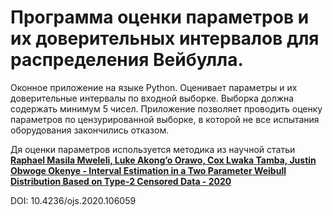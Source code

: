 # Программа оценки параметров и их доверительных интервалов для распределения Вейбулла.
Оконное приложение на языке Python.
Оценивает параметры и их доверительные интервалы по входной выборке. Выборка должна содержать минимум 5 чисел. 
Приложение позволяет проводить оценку параметров по цензурированной выборке, в которой не все испытания оборудования закончились отказом.

Дя оценки параметров используется методика из научной статьи [**Raphael Masila Mweleli, Luke Akong’o Orawo, Cox Lwaka Tamba, Justin Obwoge Okenye - Interval Estimation in a Two Parameter Weibull Distribution Based on Type-2 Censored Data - 2020**](https://www.scirp.org/journal/paperinformation?paperid=105965) 

DOI: 10.4236/ojs.2020.106059
